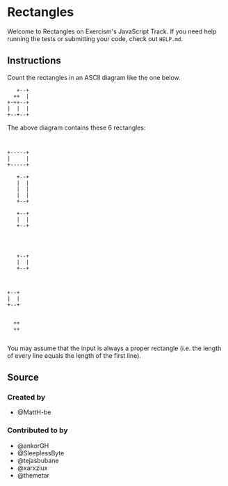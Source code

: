 # Rectangles

Welcome to Rectangles on Exercism's JavaScript Track.
If you need help running the tests or submitting your code, check out `HELP.md`.

## Instructions

Count the rectangles in an ASCII diagram like the one below.

```text
   +--+
  ++  |
+-++--+
|  |  |
+--+--+
```

The above diagram contains these 6 rectangles:

```text


+-----+
|     |
+-----+
```

```text
   +--+
   |  |
   |  |
   |  |
   +--+
```

```text
   +--+
   |  |
   +--+


```

```text


   +--+
   |  |
   +--+
```

```text


+--+
|  |
+--+
```

```text

  ++
  ++


```

You may assume that the input is always a proper rectangle (i.e. the length of every line equals the length of the first line).

## Source

### Created by

- @MattH-be

### Contributed to by

- @ankorGH
- @SleeplessByte
- @tejasbubane
- @xarxziux
- @themetar
